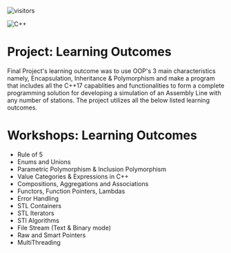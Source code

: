![visitors](https://visitor-badge.glitch.me/badge?page_id=sdthaker.visitor-badge)

<img alt="C++" src="https://img.shields.io/badge/c++-%2300599C.svg?style=for-the-badge&logo=c%2B%2B&logoColor=white"/>

# Project: Learning Outcomes

Final Project's learning outcome was to use OOP's 3 main characteristics namely, Encapsulation, Inheritance & Polymorphism and make a program that includes all the C++17 capablities and functionalities to form a complete programming solution for developing a simulation of an Assembly Line with any number of stations. The project utilizes all the below listed learning outcomes.


# Workshops: Learning Outcomes
- Rule of 5
- Enums and Unions
- Parametric Polymorphism & Inclusion Polymorphism
- Value Categories & Expressions in C++
- Compositions, Aggregations and Associations
- Functors, Function Pointers, Lambdas
- Error Handling
- STL Containers
- STL Iterators
- STl Algorithms
- File Stream (Text & Binary mode)
- Raw and Smart Pointers
- MultiThreading
